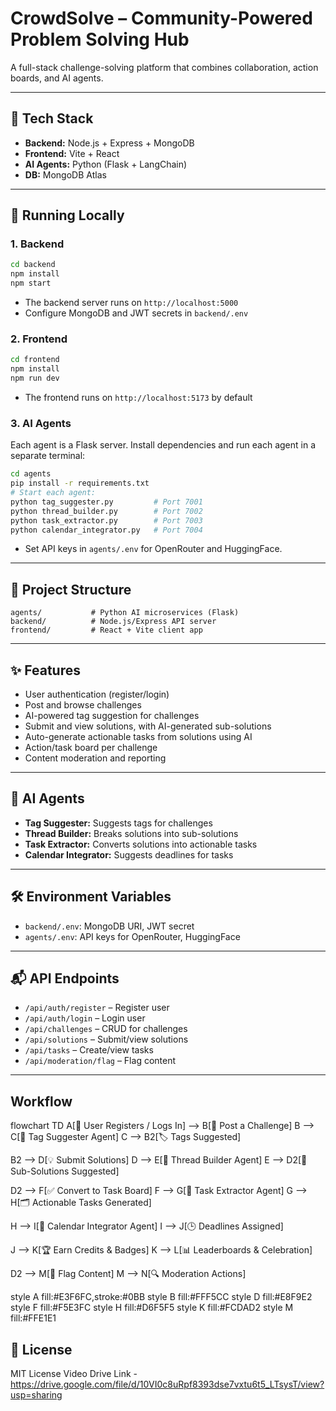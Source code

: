 # CrowdSolve – Community-Powered Problem Solving Hub

A full-stack challenge-solving platform that combines collaboration, action boards, and AI agents.

---

## 🔧 Tech Stack

- **Backend:** Node.js + Express + MongoDB
- **Frontend:** Vite + React
- **AI Agents:** Python (Flask + LangChain)
- **DB:** MongoDB Atlas

---

## 🚀 Running Locally

### 1. Backend

```bash
cd backend
npm install
npm start
```

- The backend server runs on `http://localhost:5000`
- Configure MongoDB and JWT secrets in `backend/.env`

### 2. Frontend

```bash
cd frontend
npm install
npm run dev
```

- The frontend runs on `http://localhost:5173` by default

### 3. AI Agents

Each agent is a Flask server. Install dependencies and run each agent in a separate terminal:

```bash
cd agents
pip install -r requirements.txt
# Start each agent:
python tag_suggester.py         # Port 7001
python thread_builder.py        # Port 7002
python task_extractor.py        # Port 7003
python calendar_integrator.py   # Port 7004
```

- Set API keys in `agents/.env` for OpenRouter and HuggingFace.

---

## 📁 Project Structure

```
agents/           # Python AI microservices (Flask)
backend/          # Node.js/Express API server
frontend/         # React + Vite client app
```

---

## ✨ Features

- User authentication (register/login)
- Post and browse challenges
- AI-powered tag suggestion for challenges
- Submit and view solutions, with AI-generated sub-solutions
- Auto-generate actionable tasks from solutions using AI
- Action/task board per challenge
- Content moderation and reporting

---

## 🧠 AI Agents

- **Tag Suggester:** Suggests tags for challenges
- **Thread Builder:** Breaks solutions into sub-solutions
- **Task Extractor:** Converts solutions into actionable tasks
- **Calendar Integrator:** Suggests deadlines for tasks

---

## 🛠️ Environment Variables

- `backend/.env`: MongoDB URI, JWT secret
- `agents/.env`: API keys for OpenRouter, HuggingFace

---

## 📬 API Endpoints

- `/api/auth/register` – Register user
- `/api/auth/login` – Login user
- `/api/challenges` – CRUD for challenges
- `/api/solutions` – Submit/view solutions
- `/api/tasks` – Create/view tasks
- `/api/moderation/flag` – Flag content

---

## Workflow
flowchart TD
  A[👤 User Registers / Logs In] --> B[📝 Post a Challenge]
  B --> C[🤖 Tag Suggester Agent]
  C --> B2[🏷️ Tags Suggested]

  B2 --> D[💡 Submit Solutions]
  D --> E[🤖 Thread Builder Agent]
  E --> D2[🧵 Sub-Solutions Suggested]

  D2 --> F[✅ Convert to Task Board]
  F --> G[🤖 Task Extractor Agent]
  G --> H[🗂️ Actionable Tasks Generated]

  H --> I[📅 Calendar Integrator Agent]
  I --> J[🕒 Deadlines Assigned]

  J --> K[🏆 Earn Credits & Badges]
  K --> L[📊 Leaderboards & Celebration]

  D2 --> M[🚩 Flag Content]
  M --> N[🔍 Moderation Actions]

  style A fill:#E3F6FC,stroke:#0BB
  style B fill:#FFF5CC
  style D fill:#E8F9E2
  style F fill:#F5E3FC
  style H fill:#D6F5F5
  style K fill:#FCDAD2
  style M fill:#FFE1E1

## 📝 License

MIT License
Video Drive Link - https://drive.google.com/file/d/10VI0c8uRpf8393dse7vxtu6t5_LTsysT/view?usp=sharing
